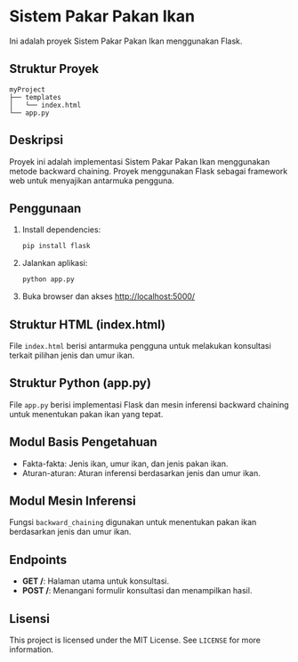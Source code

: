 # Sistem Pakar Pakan Ikan

Ini adalah proyek Sistem Pakar Pakan Ikan menggunakan Flask.

## Struktur Proyek

```
myProject
├── templates
│   └── index.html
└── app.py
```

## Deskripsi

Proyek ini adalah implementasi Sistem Pakar Pakan Ikan menggunakan metode backward chaining. Proyek menggunakan Flask sebagai framework web untuk menyajikan antarmuka pengguna.

## Penggunaan

1. Install dependencies:

   ```bash
   pip install flask
   ```

2. Jalankan aplikasi:

   ```bash
   python app.py
   ```

3. Buka browser dan akses [http://localhost:5000/](http://localhost:5000/)

## Struktur HTML (index.html)

File `index.html` berisi antarmuka pengguna untuk melakukan konsultasi terkait pilihan jenis dan umur ikan.

## Struktur Python (app.py)

File `app.py` berisi implementasi Flask dan mesin inferensi backward chaining untuk menentukan pakan ikan yang tepat.

## Modul Basis Pengetahuan

- Fakta-fakta: Jenis ikan, umur ikan, dan jenis pakan ikan.
- Aturan-aturan: Aturan inferensi berdasarkan jenis dan umur ikan.

## Modul Mesin Inferensi

Fungsi `backward_chaining` digunakan untuk menentukan pakan ikan berdasarkan jenis dan umur ikan.

## Endpoints

- **GET /**: Halaman utama untuk konsultasi.
- **POST /**: Menangani formulir konsultasi dan menampilkan hasil.

## Lisensi

This project is licensed under the MIT License. See `LICENSE` for more information.



